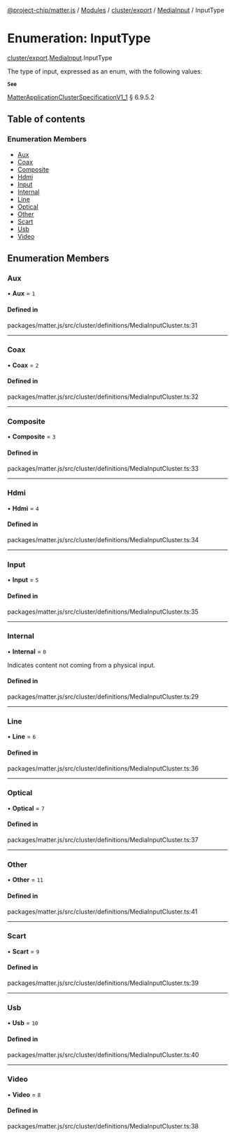 [@project-chip/matter.js](../README.md) / [Modules](../modules.md) / [cluster/export](../modules/cluster_export.md) / [MediaInput](../modules/cluster_export.MediaInput.md) / InputType

# Enumeration: InputType

[cluster/export](../modules/cluster_export.md).[MediaInput](../modules/cluster_export.MediaInput.md).InputType

The type of input, expressed as an enum, with the following values:

**`See`**

[MatterApplicationClusterSpecificationV1_1](../interfaces/spec_export.MatterApplicationClusterSpecificationV1_1.md) § 6.9.5.2

## Table of contents

### Enumeration Members

- [Aux](cluster_export.MediaInput.InputType.md#aux)
- [Coax](cluster_export.MediaInput.InputType.md#coax)
- [Composite](cluster_export.MediaInput.InputType.md#composite)
- [Hdmi](cluster_export.MediaInput.InputType.md#hdmi)
- [Input](cluster_export.MediaInput.InputType.md#input)
- [Internal](cluster_export.MediaInput.InputType.md#internal)
- [Line](cluster_export.MediaInput.InputType.md#line)
- [Optical](cluster_export.MediaInput.InputType.md#optical)
- [Other](cluster_export.MediaInput.InputType.md#other)
- [Scart](cluster_export.MediaInput.InputType.md#scart)
- [Usb](cluster_export.MediaInput.InputType.md#usb)
- [Video](cluster_export.MediaInput.InputType.md#video)

## Enumeration Members

### Aux

• **Aux** = ``1``

#### Defined in

packages/matter.js/src/cluster/definitions/MediaInputCluster.ts:31

___

### Coax

• **Coax** = ``2``

#### Defined in

packages/matter.js/src/cluster/definitions/MediaInputCluster.ts:32

___

### Composite

• **Composite** = ``3``

#### Defined in

packages/matter.js/src/cluster/definitions/MediaInputCluster.ts:33

___

### Hdmi

• **Hdmi** = ``4``

#### Defined in

packages/matter.js/src/cluster/definitions/MediaInputCluster.ts:34

___

### Input

• **Input** = ``5``

#### Defined in

packages/matter.js/src/cluster/definitions/MediaInputCluster.ts:35

___

### Internal

• **Internal** = ``0``

Indicates content not coming from a physical input.

#### Defined in

packages/matter.js/src/cluster/definitions/MediaInputCluster.ts:29

___

### Line

• **Line** = ``6``

#### Defined in

packages/matter.js/src/cluster/definitions/MediaInputCluster.ts:36

___

### Optical

• **Optical** = ``7``

#### Defined in

packages/matter.js/src/cluster/definitions/MediaInputCluster.ts:37

___

### Other

• **Other** = ``11``

#### Defined in

packages/matter.js/src/cluster/definitions/MediaInputCluster.ts:41

___

### Scart

• **Scart** = ``9``

#### Defined in

packages/matter.js/src/cluster/definitions/MediaInputCluster.ts:39

___

### Usb

• **Usb** = ``10``

#### Defined in

packages/matter.js/src/cluster/definitions/MediaInputCluster.ts:40

___

### Video

• **Video** = ``8``

#### Defined in

packages/matter.js/src/cluster/definitions/MediaInputCluster.ts:38

